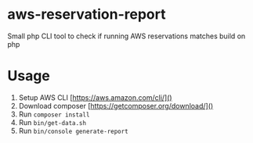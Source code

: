 # aws-reservation-report
Small php CLI tool to check if running AWS reservations matches build on php

# Usage

1. Setup AWS CLI [https://aws.amazon.com/cli/]()
2. Download composer [https://getcomposer.org/download/]()
3. Run `composer install`
4. Run `bin/get-data.sh`
5. Run `bin/console generate-report`